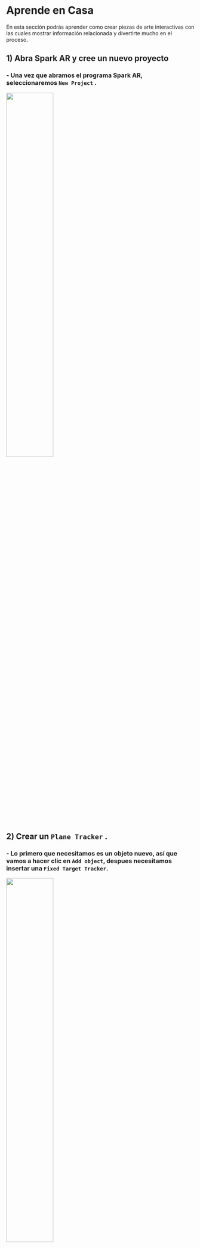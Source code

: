 # Aprende en Casa

En esta sección podrás aprender como crear piezas de arte interactivas con las cuales mostrar información relacionada y divertirte mucho en el proceso.

## 1) Abra Spark AR y cree un nuevo proyecto

### - Una vez que abramos el programa Spark AR, seleccionaremos ```New Project``` .

<img src="https://github.com/L3ts-H4ck/CommunityChallenge-Spark-English/blob/main/tutorials/03-source/LearnAtHome_1.jpg?raw=true" width="50%">

## 2) Crear un ```Plane Tracker``` .

### - Lo primero que necesitamos es un objeto nuevo, así que vamos a hacer clic en ```Add object```, despues necesitamos insertar una ```Fixed Target Tracker```.

<img src="https://github.com/L3ts-H4ck/CommunityChallenge-Spark-English/blob/main/tutorials/03-source/LearnAtHome_2.jpg?raw=true" width="50%">

### - Has click en ```Fixed Target Tracker``` , para que podamos ver sus propiedades en el lado derecho. En esta sección vamos a agregar tu textura.

<img src="https://github.com/L3ts-H4ck/CommunityChallenge-Spark-English/blob/main/tutorials/03-source/LearnAtHome_3.jpg?raw=true" width="50%">

### - Elegiremos la imagen que queremos mostrar.

<img src="https://github.com/L3ts-H4ck/CommunityChallenge-Spark-English/blob/main/tutorials/03-source/LearnAtHome_4.jpg?raw=true" width="50%">

### - Ahora vemos la imagen en nuestra pantalla, pero aún no está lista.

<img src="https://github.com/L3ts-H4ck/CommunityChallenge-Spark-English/blob/main/tutorials/03-source/LearnAtHome_5.jpg?raw=true" width="50%">

### - Necesitamos agregar otro objeto, este objeto va a ser el soporte de nuestra imagen, para que podamos obtener ese aspecto 3D que queremos, para eso elegiremos un ```Plane``` ó ```Plano``` en español, el cual es un lienzo sobre el cual agregaremos nuestra textura .

<img src="https://github.com/L3ts-H4ck/CommunityChallenge-Spark-English/blob/main/tutorials/03-source/LearnAtHome_6.jpg?raw=true" width="50%">

### - Una vez que lo tenemos, necesitamos escalarlo, hasta que alcance el mismo tamaño de la imagen.

<img src="https://github.com/L3ts-H4ck/CommunityChallenge-Spark-English/blob/main/tutorials/03-source/LearnAtHome_7.jpg?raw=true" width="50%">

### - Con la herramienta de selección, moveremos el plano justo delante de la imagen.

<img src="https://github.com/L3ts-H4ck/CommunityChallenge-Spark-English/blob/main/tutorials/03-source/LearnAtHome_8.jpg?raw=true" width="50%">

### - Tenemos que agregarle un nuevo material.

<img src="https://github.com/L3ts-H4ck/CommunityChallenge-Spark-English/blob/main/tutorials/03-source/LearnAtHome_9.jpg?raw=true" width="50%">

### - Después de agregar el material, seleccionaremos el mismo texto que agregamos antes.

<img src="https://github.com/L3ts-H4ck/CommunityChallenge-Spark-English/blob/main/tutorials/03-source/LearnAtHome_10.jpg?raw=true" width="50%">

### - Solo necesitamos rotarlo un poco, para que podamos obtener una vista más natural.

<img src="https://github.com/L3ts-H4ck/CommunityChallenge-Spark-English/blob/main/tutorials/03-source/LearnAtHome_11.jpg?raw=true" width="50%">

## 3) Agregua los ```Plane trackers``` necesarios y exporta tú filtro.

### - Repetiremos el mismo proceso de antes, por lo que necesitamos un nuevo ```Plane```

<img src="https://github.com/L3ts-H4ck/CommunityChallenge-Spark-English/blob/main/tutorials/03-source/LearnAtHome_12.jpg?raw=true" width="50%">

### - La escalaremos de nuevo, al mismo tamaño.

<img src="https://github.com/L3ts-H4ck/CommunityChallenge-Spark-English/blob/main/tutorials/03-source/LearnAtHome_13.jpg?raw=true" width="50%">

### - Agrega un nuevo material ha este ```Plane```, pero debe ser nuevo, porque agregaremos una nueva imagen.

<img src="https://github.com/L3ts-H4ck/CommunityChallenge-Spark-English/blob/main/tutorials/03-source/LearnAtHome_14.jpg?raw=true" width="50%">

### - Selecciona la nueva imagen.

<img src="https://github.com/L3ts-H4ck/CommunityChallenge-Spark-English/blob/main/tutorials/03-source/LearnAtHome_15.jpg?raw=true" width="50%">

### - Con la herramienta de selección, lo volveremos a mover, justo delante del que está detrás.

<img src="https://github.com/L3ts-H4ck/CommunityChallenge-Spark-English/blob/main/tutorials/03-source/LearnAtHome_16.jpg?raw=true" width="50%">

### - Solo necesitamos un último ```Plane``` nuevo.

<img src="https://github.com/L3ts-H4ck/CommunityChallenge-Spark-English/blob/main/tutorials/03-source/LearnAtHome_17.jpg?raw=true" width="50%">

### - En este caso, será más grande que los otros planos, así que solo tenemos que escalarlo más.

<img src="https://github.com/L3ts-H4ck/CommunityChallenge-Spark-English/blob/main/tutorials/03-source/LearnAtHome_18.jpg?raw=true" width="50%">

### - Gire el plano así para lograr un mejor efecto.
<img src="https://github.com/L3ts-H4ck/CommunityChallenge-Spark-English/blob/main/tutorials/03-source/LearnAtHome_19.jpg?raw=true" width="50%">

### - También necesitamos un nuevo material para este plano, así que agregaremos uno.

<img src="https://github.com/L3ts-H4ck/CommunityChallenge-Spark-English/blob/main/tutorials/03-source/LearnAtHome_20.jpg?raw=true" width="50%">

### - Elegimos la textura adecuada.

<img src="https://github.com/L3ts-H4ck/CommunityChallenge-Spark-English/blob/main/tutorials/03-source/LearnAtHome_21.jpg?raw=true" width="50%">

### - Y finalmente tenemos nuestro filtro educativo.

<img src="https://github.com/L3ts-H4ck/CommunityChallenge-Spark-English/blob/main/tutorials/03-source/LearnAtHome_22.jpg?raw=true" width="50%">


### - Agregue los Plane trackers necesarios que requiras, pero recuerde que su filtro debe ser pequeño y no pasar el máximo (Algunos números). Vaya a la sección de prueba y envía este filtro a su aplicación de Facebook para probar.
